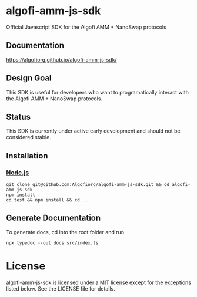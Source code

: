 # algofi-amm-js-sdk
Official Javascript SDK for the Algofi AMM + NanoSwap protocols

## Documentation
https://algofiorg.github.io/algofi-amm-js-sdk/

## Design Goal
This SDK is useful for developers who want to programatically interact with the Algofi AMM + NanoSwap protocols.

## Status
This SDK is currently under active early development and should not be considered stable.

## Installation

### [Node.js](https://nodejs.org/en/download/)

```
git clone git@github.com:Algofiorg/algofi-amm-js-sdk.git && cd algofi-amm-js-sdk
npm install
cd test && npm install && cd ..
```

## Generate Documentation

To generate docs, cd into the root folder and run

```
npx typedoc --out docs src/index.ts
```

# License

algofi-amm-js-sdk is licensed under a MIT license except for the exceptions listed below. See the LICENSE file for details.
